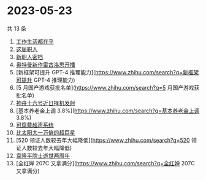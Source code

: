 # 2023-05-23

共 13 条

<!-- BEGIN -->
<!-- 最后更新时间 Tue May 23 2023 11:12:17 GMT+0800 (China Standard Time) -->

1. [工作生活都在乎](https://www.zhihu.com/search?q=工作生活都在乎)
1. [这届职人](https://www.zhihu.com/search?q=这届职人)
1. [新职人密档](https://www.zhihu.com/search?q=新职人密档)
1. [奥特曼新作雷古洛思开播](https://www.zhihu.com/search?q=奥特曼新作雷古洛思开播)
1. [新框架可提升 GPT-4 推理能力](https://www.zhihu.com/search?q=新框架可提升
   GPT-4 推理能力)
1. [5 月国产游戏获批名单](https://www.zhihu.com/search?q=5 月国产游戏获批名单)
1. [神舟十六号近日择机发射](https://www.zhihu.com/search?q=神舟十六号近日择机发射)
1. [基本养老金上调 3.8%](https://www.zhihu.com/search?q=基本养老金上调 3.8%)
1. [可穿戴超声系统](https://www.zhihu.com/search?q=可穿戴超声系统)
1. [比太阳大一万倍的超巨星](https://www.zhihu.com/search?q=比太阳大一万倍的超巨星)
1. [520 领证人数较去年大幅降低](https://www.zhihu.com/search?q=520
   领证人数较去年大幅降低)
1. [袁隆平院士逝世两周年](https://www.zhihu.com/search?q=袁隆平院士逝世两周年)
1. [全红婵 207C 又拿满分](https://www.zhihu.com/search?q=全红婵 207C 又拿满分)

<!-- END -->
